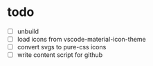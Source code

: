 # todo

- [ ] unbuild
- [ ] load icons from vscode-material-icon-theme
- [ ] convert svgs to pure-css icons
- [ ] write content script for github
